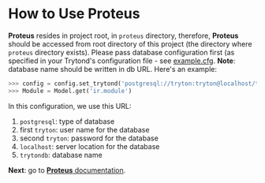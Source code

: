 # How to Use Proteus

**Proteus** resides in project root, in `proteus` directory, therefore, **Proteus** should be accessed from root directory of this project (the directory where `proteus` directory exists). Please pass database configuration first (as specified in your Trytond's configuration file - see [example.cfg](../../tryton-suite/deploy/example.cfg). **Note**: database name should be written in db URL. Here's an example:


```python
>>> config = config.set_trytond('postgresql://tryton:tryton@localhost/trytondb')
>>> Module = Model.get('ir.module')
```

In this configuration, we use this URL: 

1.  `postgresql`: type of database
2.  first `tryton`: user name for the database
3.  second `tryton`: password for the database
4.  `localhost`: server location for the database
5.  `trytondb`: database name

**Next**: go to [**Proteus** documentation](https://docs.tryton.org/projects/client-library/en/latest/index.html).


